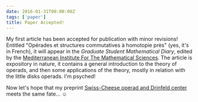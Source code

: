```yaml
---
date: 2016-01-31T00:00:00Z
tags: ['paper']
title: Paper Accepted!
---
```


My first article has been accepted for publication with minor revisions! Entitled "Opérades et structures commutatives à homotopie près" (yes, it's in French), it will appear in the *Graduate Student Mathematical Diary*, edited by the [Mediterranean Institute For The Mathematical Sciences](http://www.mims.tn/). The article is expository in nature, it contains a general introduction to the theory of operads, and then some applications of the theory, mostly in relation with the little disks operads. I'm psyched!

Now let's hope that my preprint [Swiss-Cheese operad and Drinfeld center](http://arxiv.org/abs/1507.06844) meets the same fate... ☺
<!--more-->
